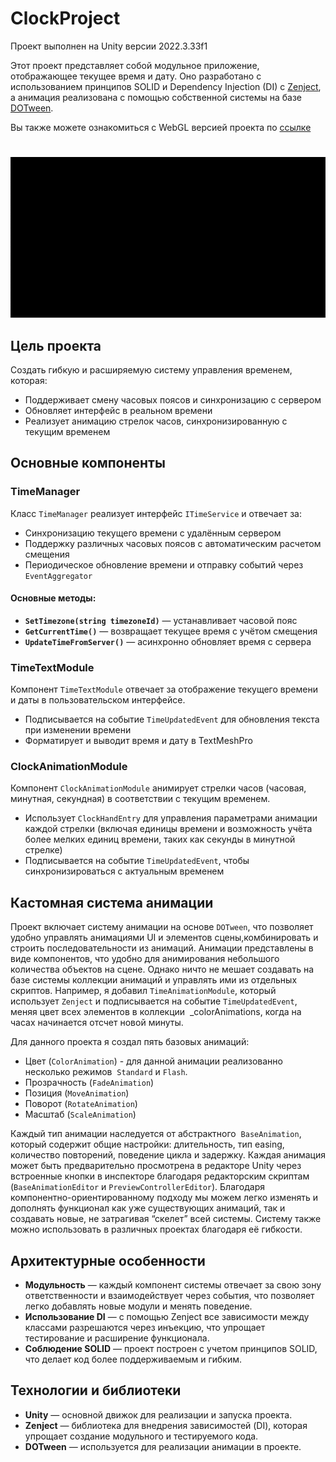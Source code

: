 # ClockProject
Проект выполнен на Unity версии 2022.3.33f1


Этот проект представляет собой модульное приложение, отображающее текущее время и дату. Оно разработано с использованием принципов SOLID и Dependency Injection (DI) с   [Zenject](https://github.com/modesttree/Zenject), а анимация реализована с помощью собственной системы на базе [DOTween](https://assetstore.unity.com/packages/tools/animation/dotween-hotween-v2-27676).

Вы также можете ознакомиться с WebGL версией проекта по [ссылке](https://zubrrrr.github.io/Clock/) 



# 
![](ClockPreview.gif)

## Цель проекта

Создать гибкую и расширяемую систему управления временем, которая:
- Поддерживает смену часовых поясов и синхронизацию с сервером
- Обновляет интерфейс в реальном времени
- Реализует анимацию стрелок часов, синхронизированную с текущим временем

## Основные компоненты

### TimeManager
Класс `TimeManager` реализует интерфейс `ITimeService` и отвечает за:
- Синхронизацию текущего времени с удалённым сервером
- Поддержку различных часовых поясов с автоматическим расчетом смещения
- Периодическое обновление времени и отправку событий через `EventAggregator`

#### Основные методы:
- **`SetTimezone(string timezoneId)`** — устанавливает часовой пояс
- **`GetCurrentTime()`** — возвращает текущее время с учётом смещения
- **`UpdateTimeFromServer()`** — асинхронно обновляет время с сервера

### TimeTextModule
Компонент `TimeTextModule` отвечает за отображение текущего времени и даты в пользовательском интерфейсе.
- Подписывается на событие `TimeUpdatedEvent` для обновления текста при изменении времени
- Форматирует и выводит время и дату в TextMeshPro

### ClockAnimationModule
Компонент `ClockAnimationModule` анимирует стрелки часов (часовая, минутная, секундная) в соответствии с текущим временем.
- Использует `ClockHandEntry` для управления параметрами анимации каждой стрелки (включая единицы времени и возможность учёта более мелких единиц времени, таких как секунды в минутной стрелке)
- Подписывается на событие `TimeUpdatedEvent`, чтобы синхронизироваться с актуальным временем

## Кастомная система анимации

Проект включает систему анимации на основе `DOTween`, что позволяет удобно управлять анимациями UI и элементов сцены,комбинировать и строить последовательности из анимаций.
Анимации представлены в виде компонентов, что удобно для анимирования небольшого количества объектов на сцене. Однако ничто не мешает создавать на базе системы коллекции анимаций и управлять ими из отдельных скриптов. Например, я добавил `TimeAnimationModule`, который использует `Zenject` и подписывается на событие `TimeUpdatedEvent`, меняя цвет всех элементов в коллекции  _colorAnimations, когда на часах начинается отсчет новой минуты.

Для данного проекта я создал пять базовых анимаций: 
- Цвет (`ColorAnimation`) - для данной анимации реализованно несколько режимов  `Standard` и `Flash`.
- Прозрачность (`FadeAnimation`)
- Позиция (`MoveAnimation`)
- Поворот (`RotateAnimation`)
- Масштаб (`ScaleAnimation`)

Каждый тип анимации наследуется от абстрактного  `BaseAnimation`, который содержит общие настройки: длительность, тип easing, количество повторений, поведение цикла и задержку.
Каждая анимация может быть предварительно просмотрена в редакторе Unity через встроенные кнопки в инспекторе благодаря редакторским скриптам (`BaseAnimationEditor` и `PreviewControllerEditor`).
Благодаря компонентно-ориентированному подходу мы можем легко изменять и дополнять функционал как уже существующих анимаций, так и создавать новые, не затрагивая “скелет” всей системы. Систему также можно использовать в различных проектах благодаря её гибкости.

## Архитектурные особенности

- **Модульность** — каждый компонент системы отвечает за свою зону ответственности и взаимодействует через события, что позволяет легко добавлять новые модули и менять поведение.
- **Использование DI** — с помощью Zenject все зависимости между классами разрешаются через инъекцию, что упрощает тестирование и расширение функционала.
- **Соблюдение SOLID** — проект построен с учетом принципов SOLID, что делает код более поддерживаемым и гибким.

## Технологии и библиотеки

- **Unity** — основной движок для реализации и запуска проекта.
- **Zenject** — библиотека для внедрения зависимостей (DI), которая упрощает создание модульного и тестируемого кода.
- **DOTween** — используется для реализации анимации в проекте.
